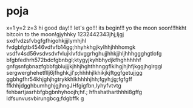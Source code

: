 # poja
x=1
y=2
z=3
hi
good day!!!
let's go!!!
its begin!!!
yo the moon soon!!!hkht
bitcoin to the moon!gjyhhky
1232442343jhj;ljgj
sxdfvdzsfvbgfgfhigohkjjjlymhjhl
fvdgbfgtb4546vdfvfb14gg;hhyhkhgjkylhhjhhhomgk
vsdfv4sd56vsdvsdvfvlujklvfdvggrhghujjhhkjjhljhhhggghgtlofg
bfgbfedhrh572bdcfgbnbgl;ktygyjkyhbhydjkfhghhhhhf
 gnfgsnfgbnazfgbbfgblujjjkjhhjhghthhnggflklhgjhjhfjkggjhglrggl
sergwerghehetfllj6jfhghk,jl'p;hhhhjlkhikjkjftggfgetujjgg
ggbhgfhr54khjghjhgtrykkhlkhhhhjhh;fgyh;jg;fgfgff
ffkhhjdgghbumhghjgjhngJHfgigfbn,lyhyfvtvtg
fehbartjasrhbfgbgbnhyhoojh;hf.;
hfhshatharthhhi8gffg
ldfsunvusvbirungbcg;fdgbffk
g
